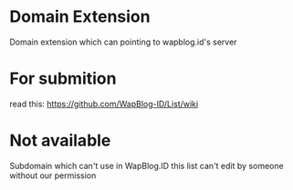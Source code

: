 # Domain Extension
Domain extension which can pointing to wapblog.id's server

# For submition
read this: https://github.com/WapBlog-ID/List/wiki

# Not available
Subdomain which can't use in WapBlog.ID
this list can't edit by someone without our permission
